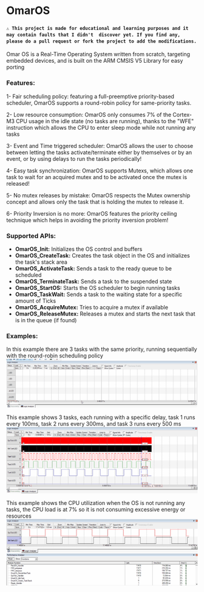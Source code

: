 # OmarOS

#### ```⚠️ This project is made for educational and learning purposes and it may contain faults that I didn't  discover yet. If you find any, please do a pull request or fork the project to add the modifications.```

Omar OS is a Real-Time Operating System written from scratch, targeting embedded devices, and is built on the ARM CMSIS V5 Library for easy porting  

### Features:  
1- Fair scheduling policy: featuring a full-preemptive priority-based scheduler, OmarOS supports a round-robin policy for same-priority tasks.  
  
2- Low resource consumption: OmarOS only consumes 7% of the Cortex-M3 CPU usage in the idle state (no tasks are running), thanks to the "WFE" instruction which allows the CPU to enter sleep mode while not running any tasks  
  
3- Event and Time triggered scheduler: OmarOS allows the user to choose between letting the tasks activate/terminate either by themselves or by an event, or by using delays to run the tasks periodically! 
  
4- Easy task synchronization: OmarOS supports Mutexs, which allows one task to wait for an acquired mutex and to be activated once the mutex is released!  
  
5- No mutex releases by mistake: OmarOS respects the Mutex ownership concept and allows only the task that is holding the mutex to release it.   
  
6- Priority Inversion is no more: OmarOS features the priority ceiling technique which helps in avoiding the priority inversion problem!  

### Supported APIs:  

- **OmarOS_Init:** Initializes the OS control and buffers
- **OmarOS_CreateTask:** Creates the task object in the OS and initializes the task's stack area
- **OmarOS_ActivateTask:** Sends a task to the ready queue to be scheduled
- **OmarOS_TerminateTask:** Sends a task to the suspended state
- **OmarOS_StartOS:** Starts the OS scheduler to begin running tasks
- **OmarOS_TaskWait:** Sends a task to the waiting state for a specific amount of Ticks
- **OmarOS_AcquireMutex:** Tries to acquire a mutex if available
- **OmarOS_ReleaseMutex:** Releases a mutex and starts the next task that is in the queue (if found)

### Examples:  
In this example there are 3 tasks with the same priority, running sequentially with the round-robin scheduling policy   
![enter image description here](https://github.com/Piistachyoo/OmarOS/blob/main/RoundRobinExample.gif?raw=true)

This example shows 3 tasks, each running with a specific delay, task 1 runs every 100ms, task 2 runs every 300ms, and task 3 runs every 500 ms
![enter image description here](https://github.com/Piistachyoo/OmarOS/blob/main/Time_Delay_Example.gif?raw=true)

This example shows the CPU utilization when the OS is not running any tasks, the CPU load is at 7% so it is not consuming excessive energy or resources
![enter image description here](https://github.com/Piistachyoo/OmarOS/blob/main/CPU_Utilization_Example.gif?raw=true)


